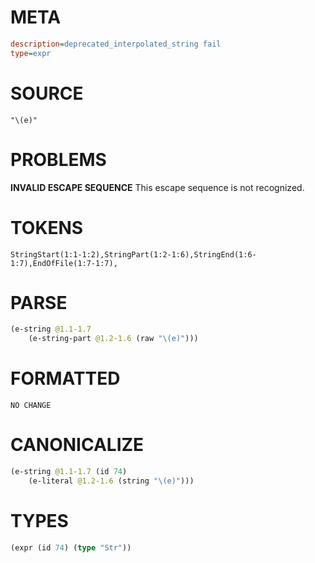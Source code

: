 # META
~~~ini
description=deprecated_interpolated_string fail
type=expr
~~~
# SOURCE
~~~roc
"\(e)"
~~~
# PROBLEMS
**INVALID ESCAPE SEQUENCE**
This escape sequence is not recognized.

# TOKENS
~~~zig
StringStart(1:1-1:2),StringPart(1:2-1:6),StringEnd(1:6-1:7),EndOfFile(1:7-1:7),
~~~
# PARSE
~~~clojure
(e-string @1.1-1.7
	(e-string-part @1.2-1.6 (raw "\(e)")))
~~~
# FORMATTED
~~~roc
NO CHANGE
~~~
# CANONICALIZE
~~~clojure
(e-string @1.1-1.7 (id 74)
	(e-literal @1.2-1.6 (string "\(e)")))
~~~
# TYPES
~~~clojure
(expr (id 74) (type "Str"))
~~~
